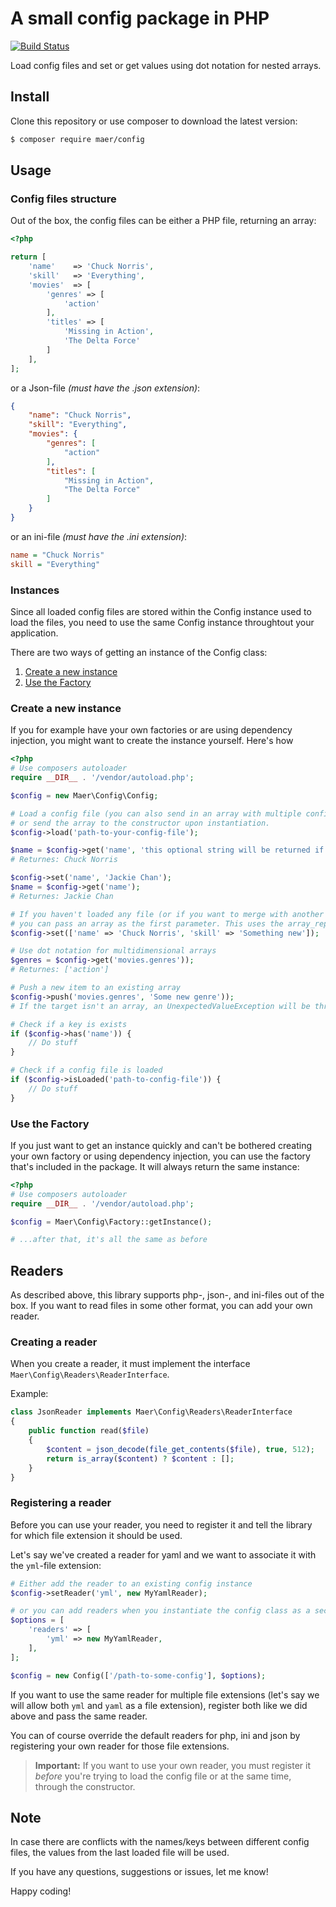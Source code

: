 # A small config package in PHP

[![Build Status](https://api.travis-ci.org/magnus-eriksson/config.svg)](https://travis-ci.org/magnus-eriksson/config)

Load config files and set or get values using dot notation for nested arrays.

## Install

Clone this repository or use composer to download the latest version:
```bash
$ composer require maer/config
```

## Usage

### Config files structure
Out of the box, the config files can be either a PHP file, returning an array:

```php
<?php

return [
    'name'    => 'Chuck Norris',
    'skill'   => 'Everything',
    'movies'  => [
        'genres' => [
            'action'
        ],
        'titles' => [
            'Missing in Action',
            'The Delta Force'
        ]
    ],
];
```

or a Json-file _(must have the .json extension)_:

```json
{
    "name": "Chuck Norris",
    "skill": "Everything",
    "movies": {
        "genres": [
            "action"
        ],
        "titles": [
            "Missing in Action",
            "The Delta Force"
        ]
    }
}
```

or an ini-file _(must have the .ini extension)_:

```ini
name = "Chuck Norris"
skill = "Everything"

```


### Instances
Since all loaded config files are stored within the Config instance used to load the files, you need to use the same Config instance throughtout your application.

There are two ways of getting an instance of the Config class:

1. [Create a new instance](#create-a-new-instance)
2. [Use the Factory](#use-the-factory)


### Create a new instance
If you for example have your own factories or are using dependency injection, you might want to create the instance yourself. Here's how

```php
<?php
# Use composers autoloader
require __DIR__ . '/vendor/autoload.php';

$config = new Maer\Config\Config;

# Load a config file (you can also send in an array with multiple config files
# or send the array to the constructor upon instantiation.
$config->load('path-to-your-config-file');

$name = $config->get('name', 'this optional string will be returned if the key does not exist');
# Returnes: Chuck Norris

$config->set('name', 'Jackie Chan');
$name = $config->get('name');
# Returnes: Jackie Chan

# If you haven't loaded any file (or if you want to merge with another array),
# you can pass an array as the first parameter. This uses the array_replace_recursive() strategy.
$config->set(['name' => 'Chuck Norris', 'skill' => 'Something new']);

# Use dot notation for multidimensional arrays
$genres = $config->get('movies.genres'));
# Returnes: ['action']

# Push a new item to an existing array
$config->push('movies.genres', 'Some new genre'));
# If the target isn't an array, an UnexpectedValueException will be thrown.

# Check if a key is exists
if ($config->has('name')) {
    // Do stuff
}

# Check if a config file is loaded
if ($config->isLoaded('path-to-config-file')) {
    // Do stuff
}

```

### Use the Factory
If you just want to get an instance quickly and can't be bothered creating your own factory or using dependency injection, you can use the factory that's included in the package. It will always return the same instance:

```php
<?php
# Use composers autoloader
require __DIR__ . '/vendor/autoload.php';

$config = Maer\Config\Factory::getInstance();

# ...after that, it's all the same as before
```

## Readers

As described above, this library supports php-, json-, and ini-files out of the box. If you want to read files in some other format, you can add your own reader.

### Creating a reader
When you create a reader, it must implement the interface `Maer\Config\Readers\ReaderInterface`.

Example:

```php
class JsonReader implements Maer\Config\Readers\ReaderInterface
{
    public function read($file)
    {
        $content = json_decode(file_get_contents($file), true, 512);
        return is_array($content) ? $content : [];
    }
}
```

### Registering a reader

Before you can use your reader, you need to register it and tell the library for which file extension it should be used.

Let's say we've created a reader for yaml and we want to associate it with the `yml`-file extension:

```php
# Either add the reader to an existing config instance
$config->setReader('yml', new MyYamlReader);

# or you can add readers when you instantiate the config class as a second argument
$options = [
    'readers' => [
        'yml' => new MyYamlReader,
    ],
];

$config = new Config(['/path-to-some-config'], $options);
```

If you want to use the same reader for multiple file extensions (let's say we will allow both `yml` and `yaml`
as a file extension), register both like we did above and pass the same reader.

You can of course override the default readers for php, ini and json by registering your own reader for those file extensions.

> **Important:** If you want to use your own reader, you must register it _before_ you're trying to load the config file or at the same time, through the constructor.

## Note
In case there are conflicts with the names/keys between different config files, the values from the last loaded file will be used.

If you have any questions, suggestions or issues, let me know!

Happy coding!

